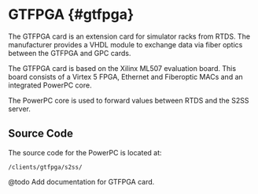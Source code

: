 # GTFPGA {#gtfpga}

The GTFPGA card is an extension card for simulator racks from RTDS.
The manufacturer provides a VHDL module to exchange data via fiber optics between the GTFPGA and GPC cards.

The GTFPGA card is based on the Xilinx ML507 evaluation board.
This board consists of a Virtex 5 FPGA, Ethernet and Fiberoptic MACs and an integrated PowerPC core.

The PowerPC core is used to forward values between RTDS and the S2SS server.

## Source Code

The source code for the PowerPC is located at:

	/clients/gtfpga/s2ss/

@todo Add documentation for GTFPGA card.
